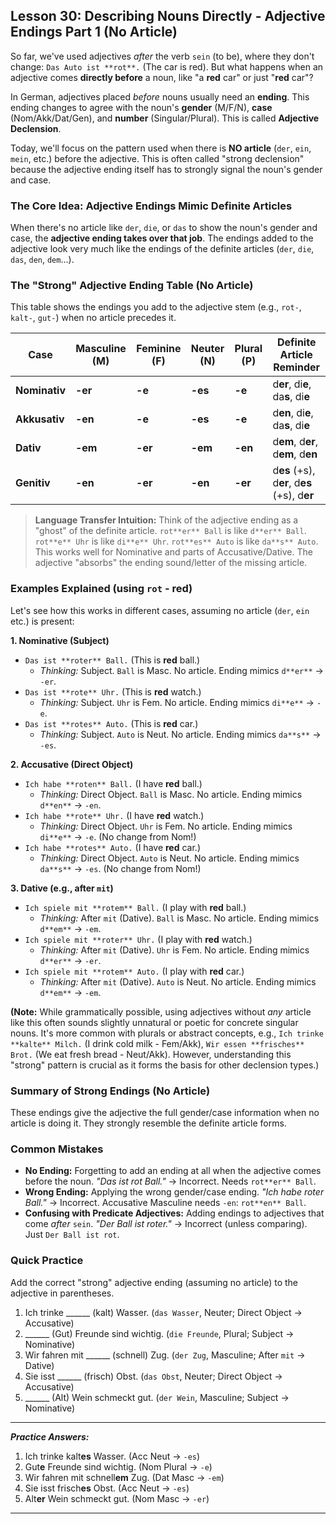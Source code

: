## Lesson 30: Describing Nouns Directly - Adjective Endings Part 1 (No Article)

So far, we've used adjectives *after* the verb `sein` (to be), where they don't change: `Das Auto ist **rot**.` (The car is red). But what happens when an adjective comes **directly before** a noun, like "a **red** car" or just "**red** car"?

In German, adjectives placed *before* nouns usually need an **ending**. This ending changes to agree with the noun's **gender** (M/F/N), **case** (Nom/Akk/Dat/Gen), and **number** (Singular/Plural). This is called **Adjective Declension**.

Today, we'll focus on the pattern used when there is **NO article** (`der`, `ein`, `mein`, etc.) before the adjective. This is often called "strong declension" because the adjective ending itself has to strongly signal the noun's gender and case.

### The Core Idea: Adjective Endings Mimic Definite Articles

When there's no article like `der`, `die`, or `das` to show the noun's gender and case, the **adjective ending takes over that job**. The endings added to the adjective look very much like the endings of the definite articles (`der`, `die`, `das`, `den`, `dem`...).

### The "Strong" Adjective Ending Table (No Article)

This table shows the endings you add to the adjective stem (e.g., `rot-`, `kalt-`, `gut-`) when no article precedes it.

| Case        | Masculine (M) | Feminine (F) | Neuter (N) | Plural (P) | Definite Article Reminder |
|-------------|---------------|--------------|------------|------------|---------------------------|
| **Nominativ**| **-er**       | **-e**       | **-es**    | **-e**     | d**er**, di**e**, da**s**, di**e**   |
| **Akkusativ**| **-en**       | **-e**       | **-es**    | **-e**     | d**en**, di**e**, da**s**, di**e**   |
| **Dativ**    | **-em**       | **-er**      | **-em**    | **-en**    | d**em**, d**er**, d**em**, d**en**   |
| **Genitiv**  | **-en**       | **-er**      | **-en**    | **-er**    | d**es** (+s), d**er**, d**es** (+s), d**er** | *(Note: Genitive endings are slightly different from article forms)* |

> **Language Transfer Intuition:** Think of the adjective ending as a "ghost" of the definite article. `rot**er** Ball` is like `d**er** Ball`. `rot**e** Uhr` is like `di**e** Uhr`. `rot**es** Auto` is like `da**s** Auto`. This works well for Nominative and parts of Accusative/Dative. The adjective "absorbs" the ending sound/letter of the missing article.

### Examples Explained (using `rot` - red)

Let's see how this works in different cases, assuming no article (`der`, `ein` etc.) is present:

**1. Nominative (Subject)**
   *   `Das ist **roter** Ball.` (This is **red** ball.)
       *   *Thinking:* Subject. `Ball` is Masc. No article. Ending mimics `d**er**` -> `-er`.
   *   `Das ist **rote** Uhr.` (This is **red** watch.)
       *   *Thinking:* Subject. `Uhr` is Fem. No article. Ending mimics `di**e**` -> `-e`.
   *   `Das ist **rotes** Auto.` (This is **red** car.)
       *   *Thinking:* Subject. `Auto` is Neut. No article. Ending mimics `da**s**` -> `-es`.

**2. Accusative (Direct Object)**
   *   `Ich habe **roten** Ball.` (I have **red** ball.)
       *   *Thinking:* Direct Object. `Ball` is Masc. No article. Ending mimics `d**en**` -> `-en`.
   *   `Ich habe **rote** Uhr.` (I have **red** watch.)
       *   *Thinking:* Direct Object. `Uhr` is Fem. No article. Ending mimics `di**e**` -> `-e`. (No change from Nom!)
   *   `Ich habe **rotes** Auto.` (I have **red** car.)
       *   *Thinking:* Direct Object. `Auto` is Neut. No article. Ending mimics `da**s**` -> `-es`. (No change from Nom!)

**3. Dative (e.g., after `mit`)**
   *   `Ich spiele mit **rotem** Ball.` (I play with **red** ball.)
       *   *Thinking:* After `mit` (Dative). `Ball` is Masc. No article. Ending mimics `d**em**` -> `-em`.
   *   `Ich spiele mit **roter** Uhr.` (I play with **red** watch.)
       *   *Thinking:* After `mit` (Dative). `Uhr` is Fem. No article. Ending mimics `d**er**` -> `-er`.
   *   `Ich spiele mit **rotem** Auto.` (I play with **red** car.)
       *   *Thinking:* After `mit` (Dative). `Auto` is Neut. No article. Ending mimics `d**em**` -> `-em`.

**(Note:** While grammatically possible, using adjectives without *any* article like this often sounds slightly unnatural or poetic for concrete singular nouns. It's more common with plurals or abstract concepts, e.g., `Ich trinke **kalte** Milch.` (I drink cold milk - Fem/Akk), `Wir essen **frisches** Brot.` (We eat fresh bread - Neut/Akk). However, understanding this "strong" pattern is crucial as it forms the basis for other declension types.)

### Summary of Strong Endings (No Article)

These endings give the adjective the full gender/case information when no article is doing it. They strongly resemble the definite article forms.

### Common Mistakes

*   **No Ending:** Forgetting to add an ending at all when the adjective comes before the noun. *"Das ist rot Ball."* -> Incorrect. Needs `rot**er** Ball`.
*   **Wrong Ending:** Applying the wrong gender/case ending. *"Ich habe roter Ball."* -> Incorrect. Accusative Masculine needs `-en`: `rot**en** Ball`.
*   **Confusing with Predicate Adjectives:** Adding endings to adjectives that come *after* `sein`. *"Der Ball ist roter."* -> Incorrect (unless comparing). Just `Der Ball ist rot`.

### Quick Practice

Add the correct "strong" adjective ending (assuming no article) to the adjective in parentheses.

1.  Ich trinke ______ (kalt) Wasser. (`das Wasser`, Neuter; Direct Object -> Accusative)
2.  ______ (Gut) Freunde sind wichtig. (`die Freunde`, Plural; Subject -> Nominative)
3.  Wir fahren mit ______ (schnell) Zug. (`der Zug`, Masculine; After `mit` -> Dative)
4.  Sie isst ______ (frisch) Obst. (`das Obst`, Neuter; Direct Object -> Accusative)
5.  ______ (Alt) Wein schmeckt gut. (`der Wein`, Masculine; Subject -> Nominative)

---
***Practice Answers:***

1.  Ich trinke kalt**es** Wasser. (Acc Neut -> `-es`)
2.  Gut**e** Freunde sind wichtig. (Nom Plural -> `-e`)
3.  Wir fahren mit schnell**em** Zug. (Dat Masc -> `-em`)
4.  Sie isst frisch**es** Obst. (Acc Neut -> `-es`)
5.  Alt**er** Wein schmeckt gut. (Nom Masc -> `-er`)
---
